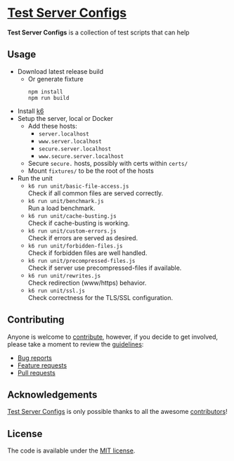 # [Test Server Configs](https://github.com/h5bp/server-configs-test)

**Test Server Configs** is a collection of test scripts that can help

## Usage

* Download latest release build
  * Or generate fixture
    ```
    npm install
    npm run build
    ```
* Install [k6](https://k6.io/)
* Setup the server, local or Docker
  * Add these hosts:
    - `server.localhost`
    - `www.server.localhost`
    - `secure.server.localhost`
    - `www.secure.server.localhost`
  * Secure `secure.` hosts, possibly with certs within `certs/`
  * Mount `fixtures/` to be the root of the hosts
* Run the unit
  - `k6 run unit/basic-file-access.js`  
     Check if all common files are served correctly.
  - `k6 run unit/benchmark.js`  
     Run a load benchmark.
  - `k6 run unit/cache-busting.js`  
     Check if cache-busting is working.
  - `k6 run unit/custom-errors.js`  
     Check if errors are served as desired.
  - `k6 run unit/forbidden-files.js`  
     Check if forbidden files are well handled.
  - `k6 run unit/precompressed-files.js`  
     Check if server use precompressed-files if available.
  - `k6 run unit/rewrites.js`  
     Check redirection (www/https) behavior.
  - `k6 run unit/ssl.js`  
     Check correctness for the TLS/SSL configuration.

## Contributing

Anyone is welcome to [contribute](.github/CONTRIBUTING.md),
however, if you decide to get involved, please take a moment to review
the [guidelines](.github/CONTRIBUTING.md):

* [Bug reports](.github/CONTRIBUTING.md#bugs)
* [Feature requests](.github/CONTRIBUTING.md#features)
* [Pull requests](.github/CONTRIBUTING.md#pull-requests)


## Acknowledgements

[Test Server Configs](https://github.com/h5bp/server-configs-test) is only possible thanks to all the awesome
[contributors](https://github.com/h5bp/server-configs-test/graphs/contributors)!


## License

The code is available under the [MIT license](LICENSE.txt).
